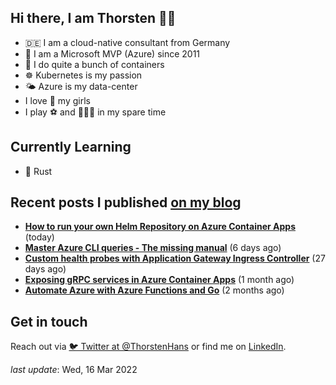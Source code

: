 ## Hi there, I am Thorsten 👋🏼

- 🇩🇪 I am a cloud-native consultant from Germany
- 🔷 I am a Microsoft MVP (Azure) since 2011
- 🐳 I do quite a bunch of containers
- ☸️ Kubernetes is my passion
- 🌤 Azure is my data-center
- I love 💞 my girls
- I play ⚽️ and 🏃🏻‍♂️ in my spare time

## Currently Learning

- 🦀 Rust

## Recent posts I published [on my blog](https://thorsten-hans.com)

- **[How to run your own Helm Repository on Azure Container Apps](https://thorsten-hans.com/how-to-run-your-own-helm-repository-on-azure-container-apps/)** (today)
- **[Master Azure CLI queries - The missing manual](https://thorsten-hans.com/master-azure-cli-queries-the-missing-manual/)** (6 days ago)
- **[Custom health probes with Application Gateway Ingress Controller](https://thorsten-hans.com/custom-health-probes-with-application-gateway-ingress-controller/)** (27 days ago)
- **[Exposing gRPC services in Azure Container Apps](https://thorsten-hans.com/exposing-grpc-services-in-azure-container-apps/)** (1 month ago)
- **[Automate Azure with Azure Functions and Go](https://thorsten-hans.com/automate-azure-with-azure-functions-and-go/)** (2 months ago)

## Get in touch

Reach out via [🐦 Twitter at @ThorstenHans](https://twitter.com/ThorstenHans) or find me on [LinkedIn](https://linkedin.com/in/ThorstenHans).

_last update_: Wed, 16 Mar 2022
